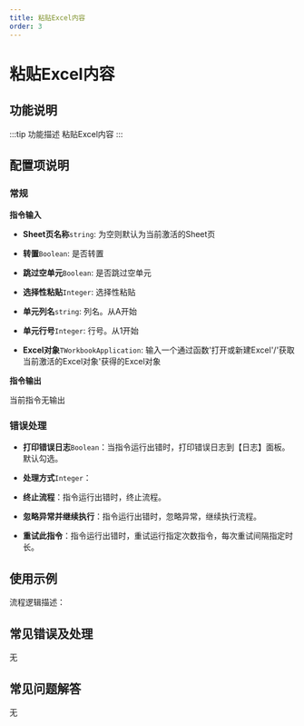 ```yaml
---
title: 粘贴Excel内容
order: 3
---
```


# 粘贴Excel内容

## 功能说明

:::tip 功能描述
粘贴Excel内容
:::

## 配置项说明

### 常规

**指令输入**

- **Sheet页名称**`string`: 为空则默认为当前激活的Sheet页

- **转置**`Boolean`: 是否转置

- **跳过空单元**`Boolean`: 是否跳过空单元

- **选择性粘贴**`Integer`: 选择性粘贴

- **单元列名**`string`: 列名。从A开始

- **单元行号**`Integer`: 行号。从1开始

- **Excel对象**`TWorkbookApplication`: 输入一个通过函数'打开或新建Excel'/'获取当前激活的Excel对象'获得的Excel对象


**指令输出**

当前指令无输出

### 错误处理

- **打印错误日志**`Boolean`：当指令运行出错时，打印错误日志到【日志】面板。默认勾选。

- **处理方式**`Integer`：

 - **终止流程**：指令运行出错时，终止流程。

 - **忽略异常并继续执行**：指令运行出错时，忽略异常，继续执行流程。

 - **重试此指令**：指令运行出错时，重试运行指定次数指令，每次重试间隔指定时长。

## 使用示例

流程逻辑描述：

## 常见错误及处理

无

## 常见问题解答

无

